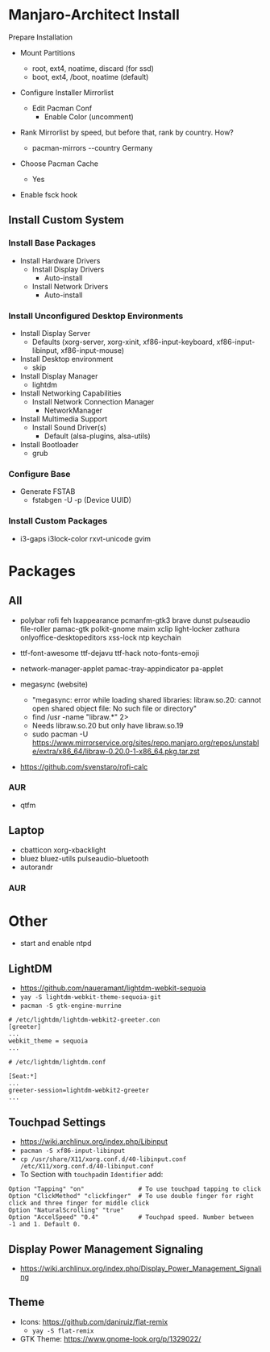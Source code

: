 # Manjaro-Architect Install
Prepare Installation
- Mount Partitions
  - root, ext4, noatime, discard (for ssd)
  - boot, ext4, /boot, noatime (default)
    
- Configure Installer Mirrorlist
  - Edit Pacman Conf
    - Enable Color (uncomment)
      
- Rank Mirrorlist by speed, but before that, rank by country. How?
  - pacman-mirrors --country Germany

- Choose Pacman Cache
  - Yes
  
- Enable fsck hook
  

## Install Custom System

### Install Base Packages  
- Install Hardware Drivers
  - Install Display Drivers
    - Auto-install
  - Install Network Drivers
    - Auto-install

### Install Unconfigured Desktop Environments

- Install Display Server
  - Defaults (xorg-server, xorg-xinit, xf86-input-keyboard, xf86-input-libinput, xf86-input-mouse)
- Install Desktop environment
  - skip
- Install Display Manager
  - lightdm
- Install Networking Capabilities
  - Install Network Connection Manager
    - NetworkManager
- Install Multimedia Support
  - Install Sound Driver(s)
    - Default (alsa-plugins, alsa-utils)
- Install Bootloader
  - grub

### Configure Base

- Generate FSTAB
  - fstabgen -U -p (Device UUID)

### Install Custom Packages
* i3-gaps i3lock-color rxvt-unicode gvim 

# Packages
## All
* polybar rofi feh lxappearance pcmanfm-gtk3 brave dunst pulseaudio file-roller pamac-gtk polkit-gnome maim xclip light-locker zathura onlyoffice-desktopeditors xss-lock ntp keychain
* ttf-font-awesome ttf-dejavu ttf-hack noto-fonts-emoji
* network-manager-applet pamac-tray-appindicator pa-applet

* megasync (website)
  * "megasync: error while loading shared libraries: libraw.so.20: cannot open shared object file: No such file or directory"
  * find /usr -name "libraw.*" 2>
  * Needs libraw.so.20 but only have libraw.so.19
  * sudo pacman -U https://www.mirrorservice.org/sites/repo.manjaro.org/repos/unstable/extra/x86_64/libraw-0.20.0-1-x86_64.pkg.tar.zst

* https://github.com/svenstaro/rofi-calc

### AUR
* qtfm

## Laptop
* cbatticon xorg-xbacklight
* bluez bluez-utils pulseaudio-bluetooth
* autorandr

### AUR

# Other
* start and enable ntpd

## LightDM
* https://github.com/naueramant/lightdm-webkit-sequoia
* `yay -S lightdm-webkit-theme-sequoia-git`
* `pacman -S gtk-engine-murrine`

```
# /etc/lightdm/lightdm-webkit2-greeter.con
[greeter]
...
webkit_theme = sequoia
...
```

```
# /etc/lightdm/lightdm.conf

[Seat:*]
...
greeter-session=lightdm-webkit2-greeter
...
``` 

## Touchpad Settings
* https://wiki.archlinux.org/index.php/Libinput
* `pacman -S xf86-input-libinput`
* `cp /usr/share/X11/xorg.conf.d/40-libinput.conf /etc/X11/xorg.conf.d/40-libinput.conf`
* To Section with `touchpad`in `Identifier` add:
```
Option "Tapping" "on"               # To use touchpad tapping to click
Option "ClickMethod" "clickfinger"  # To use double finger for right click and three finger for middle click
Option "NaturalScrolling" "true"
Option "AccelSpeed" "0.4"           # Touchpad speed. Number between -1 and 1. Default 0.
```

## Display Power Management Signaling
* https://wiki.archlinux.org/index.php/Display_Power_Management_Signaling

## Theme
* Icons: https://github.com/daniruiz/flat-remix
  * `yay -S flat-remix`
* GTK Theme: https://www.gnome-look.org/p/1329022/
